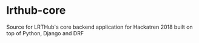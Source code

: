 # lrthub-core
Source for LRTHub's core backend application for Hackatren 2018 built on top of Python, Django and DRF
